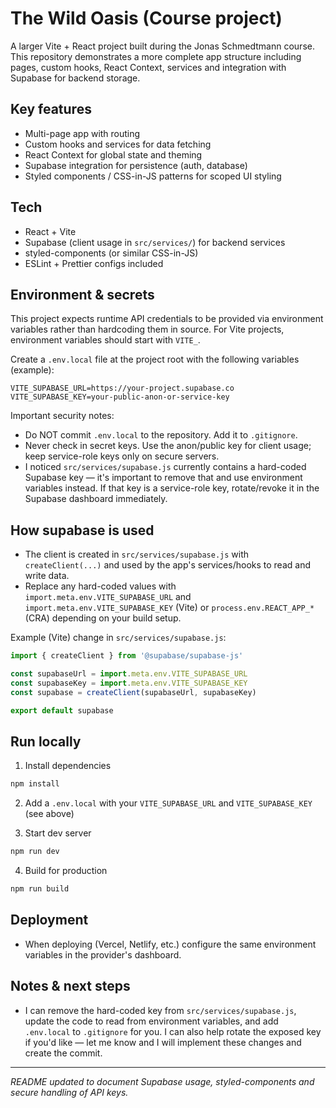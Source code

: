 ﻿# The Wild Oasis (Course project)

A larger Vite + React project built during the Jonas Schmedtmann course. This repository demonstrates a more complete app structure including pages, custom hooks, React Context, services and integration with Supabase for backend storage.

## Key features

- Multi-page app with routing
- Custom hooks and services for data fetching
- React Context for global state and theming
- Supabase integration for persistence (auth, database)
- Styled components / CSS-in-JS patterns for scoped UI styling

## Tech

- React + Vite
- Supabase (client usage in `src/services/`) for backend services
- styled-components (or similar CSS-in-JS)
- ESLint + Prettier configs included

## Environment & secrets

This project expects runtime API credentials to be provided via environment variables rather than hardcoding them in source. For Vite projects, environment variables should start with `VITE_`.

Create a `.env.local` file at the project root with the following variables (example):

```
VITE_SUPABASE_URL=https://your-project.supabase.co
VITE_SUPABASE_KEY=your-public-anon-or-service-key
```

Important security notes:
- Do NOT commit `.env.local` to the repository. Add it to `.gitignore`.
- Never check in secret keys. Use the anon/public key for client usage; keep service-role keys only on secure servers.
- I noticed `src/services/supabase.js` currently contains a hard-coded Supabase key — it's important to remove that and use environment variables instead. If that key is a service-role key, rotate/revoke it in the Supabase dashboard immediately.

## How supabase is used

- The client is created in `src/services/supabase.js` with `createClient(...)` and used by the app's services/hooks to read and write data.
- Replace any hard-coded values with `import.meta.env.VITE_SUPABASE_URL` and `import.meta.env.VITE_SUPABASE_KEY` (Vite) or `process.env.REACT_APP_*` (CRA) depending on your build setup.

Example (Vite) change in `src/services/supabase.js`:

```js
import { createClient } from '@supabase/supabase-js'

const supabaseUrl = import.meta.env.VITE_SUPABASE_URL
const supabaseKey = import.meta.env.VITE_SUPABASE_KEY
const supabase = createClient(supabaseUrl, supabaseKey)

export default supabase
```

## Run locally

1. Install dependencies

```powershell
npm install
```

2. Add a `.env.local` with your `VITE_SUPABASE_URL` and `VITE_SUPABASE_KEY` (see above)

3. Start dev server

```powershell
npm run dev
```

4. Build for production

```powershell
npm run build
```

## Deployment

- When deploying (Vercel, Netlify, etc.) configure the same environment variables in the provider's dashboard.

## Notes & next steps

- I can remove the hard-coded key from `src/services/supabase.js`, update the code to read from environment variables, and add `.env.local` to `.gitignore` for you. I can also help rotate the exposed key if you'd like — let me know and I will implement these changes and create the commit.

---
_README updated to document Supabase usage, styled-components and secure handling of API keys._


